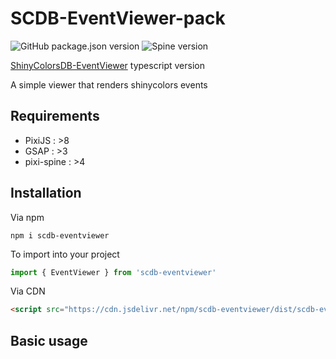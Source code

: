 # SCDB-EventViewer-pack
![GitHub package.json version](https://img.shields.io/github/package-json/v/ShinyColorsDB/ShinyColorsDB-EventViewer-pack?style=flat-square)
![Spine version](https://img.shields.io/badge/Spine-3.6%20/%203.7-ff69b4?style=flat-square)

[ShinyColorsDB-EventViewer](https://github.com/ShinyColorsDB/ShinyColorsDB-EventViewer) typescript version

A simple viewer that renders shinycolors events

## Requirements
-   PixiJS : >8
-   GSAP : >3
-   pixi-spine : >4

## Installation

Via npm
```
npm i scdb-eventviewer
```
To import into your project
```ts
import { EventViewer } from 'scdb-eventviewer'
```

Via CDN
```html
<script src="https://cdn.jsdelivr.net/npm/scdb-eventviewer/dist/scdb-eventviewer.min.js"></script> 

```

## Basic usage

```js
    
```
